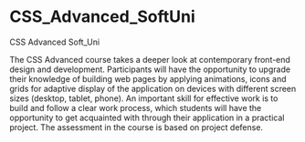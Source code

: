 # CSS_Advanced_SoftUni
CSS Advanced Soft_Uni

The CSS Advanced course takes a deeper look at contemporary front-end design and development. Participants will have the opportunity to upgrade their knowledge of building web pages by applying animations, icons and grids for adaptive display of the application on devices with different screen sizes (desktop, tablet, phone). An important skill for effective work is to build and follow a clear work process, which students will have the opportunity to get acquainted with through their application in a practical project. The assessment in the course is based on project defense.
